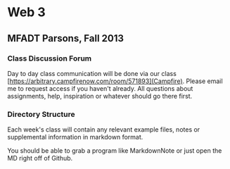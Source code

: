 Web 3
=============================

MFADT Parsons, Fall 2013
-----------

### Class Discussion Forum

Day to day class communication will be done via our class [https://arbitrary.campfirenow.com/room/571893](Campfire). Please email me to request access if you haven't already. All questions about assignments, help, inspiration or whatever should go there first.

### Directory Structure

Each week's class will contain any relevant example files, notes or supplemental information in markdown format.

You should be able to grab a program like MarkdownNote or just open the MD right off of Github.